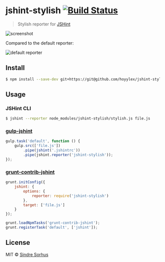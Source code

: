 # jshint-stylish [![Build Status](https://travis-ci.org/sindresorhus/jshint-stylish.svg?branch=master)](https://travis-ci.org/sindresorhus/jshint-stylish)

> Stylish reporter for [JSHint](https://github.com/jshint/jshint)

![screenshot](screenshot.png)

Compared to the default reporter:

![default reporter](screenshot-default-formatter.png)


## Install

```sh
$ npm install --save-dev git+https://git@github.com/hoyylex/jshint-stylish.git
```


## Usage

### JSHint CLI

```sh
$ jshint --reporter node_modules/jshint-stylish/stylish.js file.js
```

### [gulp-jshint](https://github.com/wearefractal/gulp-jshint)

```js
gulp.task('default', function () {
	gulp.src(['file.js'])
		.pipe(jshint('.jshintrc'))
		.pipe(jshint.reporter('jshint-stylish'));
});
```

### [grunt-contrib-jshint](https://github.com/gruntjs/grunt-contrib-jshint)

```js
grunt.initConfig({
	jshint: {
		options: {
			reporter: require('jshint-stylish')
		},
		target: ['file.js']
	}
});

grunt.loadNpmTasks('grunt-contrib-jshint');
grunt.registerTask('default', ['jshint']);
```


## License

MIT © [Sindre Sorhus](http://sindresorhus.com)
